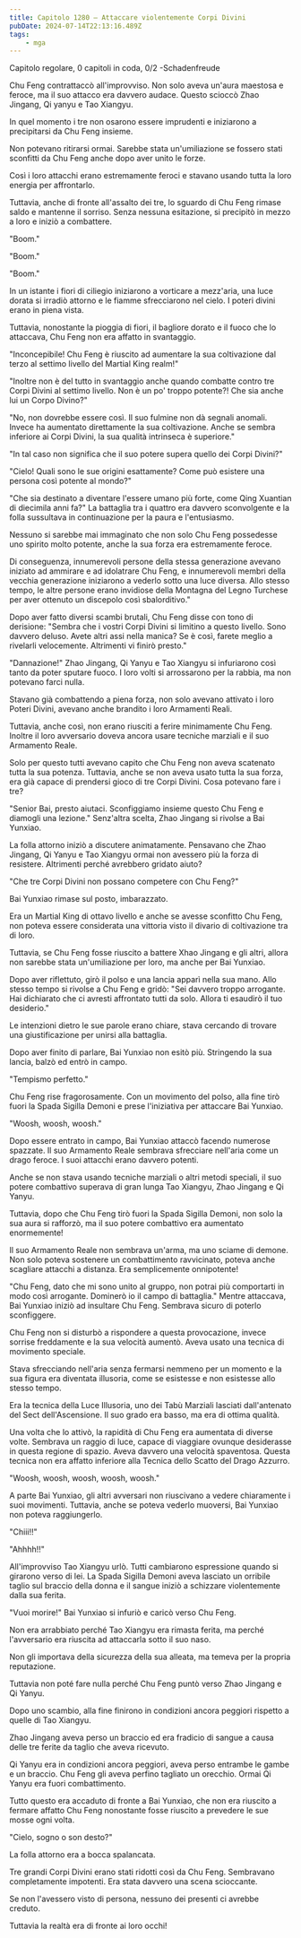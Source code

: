 ```yaml
---
title: Capitolo 1280 – Attaccare violentemente Corpi Divini
pubDate: 2024-07-14T22:13:16.489Z
tags:
    - mga
---
```



Capitolo regolare,
0 capitoli in coda, 0/2
-Schadenfreude</em>


Chu Feng contrattaccò all'improvviso. Non solo aveva un'aura maestosa e feroce, ma il suo attacco era davvero audace. Questo scioccò Zhao Jingang, Qi yanyu e Tao Xiangyu.


In quel momento i tre non osarono essere imprudenti e iniziarono a precipitarsi da Chu Feng insieme.


Non potevano ritirarsi ormai. Sarebbe stata un'umiliazione se fossero stati sconfitti da Chu Feng anche dopo aver unito le forze.


Così i loro attacchi erano estremamente feroci e stavano usando tutta la loro energia per affrontarlo.


Tuttavia, anche di fronte all'assalto dei tre, lo sguardo di Chu Feng rimase saldo e mantenne il sorriso. Senza nessuna esitazione, si precipitò in mezzo a loro e iniziò a combattere.


"Boom."


"Boom."


"Boom."


In un istante i fiori di ciliegio iniziarono a vorticare a mezz'aria, una luce dorata si irradiò attorno e le fiamme sfrecciarono nel cielo. I poteri divini erano in piena vista.


Tuttavia, nonostante la pioggia di fiori, il bagliore dorato e il fuoco che lo attaccava, Chu Feng non era affatto in svantaggio.


"Inconcepibile! Chu Feng è riuscito ad aumentare la sua coltivazione dal terzo al settimo livello del Martial King realm!"


"Inoltre non è del tutto in svantaggio anche quando combatte contro tre Corpi Divini al settimo livello. Non è un po' troppo potente?! Che sia anche lui un Corpo Divino?"


"No, non dovrebbe essere così. Il suo fulmine non dà segnali anomali. Invece ha aumentato direttamente la sua coltivazione. Anche se sembra inferiore ai Corpi Divini, la sua qualità intrinseca è superiore."


"In tal caso non significa che il suo potere supera quello dei Corpi Divini?"


"Cielo! Quali sono le sue origini esattamente? Come può esistere una persona così potente al mondo?"


"Che sia destinato a diventare l'essere umano più forte, come Qing Xuantian di diecimila anni fa?" La battaglia tra i quattro era davvero sconvolgente e la folla sussultava in continuazione per la paura e l'entusiasmo.


Nessuno si sarebbe mai immaginato che non solo Chu Feng possedesse uno spirito molto potente, anche la sua forza era estremamente feroce.


Di conseguenza, innumerevoli persone della stessa generazione avevano iniziato ad ammirare e ad idolatrare Chu Feng, e innumerevoli membri della vecchia generazione iniziarono a vederlo sotto una luce diversa. Allo stesso tempo, le altre persone erano invidiose della Montagna del Legno Turchese per aver ottenuto un discepolo così sbalorditivo."


Dopo aver fatto diversi scambi brutali, Chu Feng disse con tono di derisione: "Sembra che i vostri Corpi Divini si limitino a questo livello. Sono davvero deluso. Avete altri assi nella manica? Se è così, farete meglio a rivelarli velocemente. Altrimenti vi finirò presto."


"Dannazione!" Zhao Jingang, Qi Yanyu e Tao Xiangyu si infuriarono così tanto da poter sputare fuoco. I loro volti si arrossarono per la rabbia, ma non potevano farci nulla.


Stavano già combattendo a piena forza, non solo avevano attivato i loro Poteri Divini, avevano anche brandito i loro Armamenti Reali.


Tuttavia, anche così, non erano riusciti a ferire minimamente Chu Feng. Inoltre il loro avversario doveva ancora usare tecniche marziali e il suo Armamento Reale.


Solo per questo tutti avevano capito che Chu Feng non aveva scatenato tutta la sua potenza. Tuttavia, anche se non aveva usato tutta la sua forza, era già capace di prendersi gioco di tre Corpi Divini. Cosa potevano fare i tre?


"Senior Bai, presto aiutaci. Sconfiggiamo insieme questo Chu Feng e diamogli una lezione." Senz'altra scelta, Zhao Jingang si rivolse a Bai Yunxiao.


La folla attorno iniziò a discutere animatamente. Pensavano che Zhao Jingang, Qi Yanyu e Tao Xiangyu ormai non avessero più la forza di resistere. Altrimenti perché avrebbero gridato aiuto?


"Che tre Corpi Divini non possano competere con Chu Feng?"


Bai Yunxiao rimase sul posto, imbarazzato.


Era un Martial King di ottavo livello e anche se avesse sconfitto Chu Feng, non poteva essere considerata una vittoria visto il divario di coltivazione tra di loro.


Tuttavia, se Chu Feng fosse riuscito a battere Xhao Jingang e gli altri, allora non sarebbe stata un'umiliazione per loro, ma anche per Bai Yunxiao.


Dopo aver riflettuto, girò il polso e una lancia apparì nella sua mano. Allo stesso tempo si rivolse a Chu Feng e gridò: "Sei davvero troppo arrogante. Hai dichiarato che ci avresti affrontato tutti da solo. Allora ti esaudirò il tuo desiderio."


Le intenzioni dietro le sue parole erano chiare, stava cercando di trovare una giustificazione per unirsi alla battaglia.


Dopo aver finito di parlare, Bai Yunxiao non esitò più. Stringendo la sua lancia, balzò ed entrò in campo.


"Tempismo perfetto."


Chu Feng rise fragorosamente. Con un movimento del polso, alla fine tirò fuori la Spada Sigilla Demoni e prese l'iniziativa per attaccare Bai Yunxiao.


"Woosh, woosh, woosh."


Dopo essere entrato in campo, Bai Yunxiao attaccò facendo numerose spazzate. Il suo Armamento Reale sembrava sfrecciare nell'aria come un drago feroce. I suoi attacchi erano davvero potenti.


Anche se non stava usando tecniche marziali o altri metodi speciali, il suo potere combattivo superava di gran lunga Tao Xiangyu, Zhao Jingang e Qi Yanyu.


Tuttavia, dopo che Chu Feng tirò fuori la Spada Sigilla Demoni, non solo la sua aura si rafforzò, ma il suo potere combattivo era aumentato enormemente!


Il suo Armamento Reale non sembrava un'arma, ma uno sciame di demone. Non solo poteva sostenere un combattimento ravvicinato, poteva anche scagliare attacchi a distanza. Era semplicemente onnipotente!


"Chu Feng, dato che mi sono unito al gruppo, non potrai più comportarti in modo così arrogante. Dominerò io il campo di battaglia." Mentre attaccava, Bai Yunxiao iniziò ad insultare Chu Feng. Sembrava sicuro di poterlo sconfiggere.


Chu Feng non si disturbò a rispondere a questa provocazione, invece sorrise freddamente e la sua velocità aumentò. Aveva usato una tecnica di movimento speciale.


Stava sfrecciando nell'aria senza fermarsi nemmeno per un momento e la sua figura era diventata illusoria, come se esistesse e non esistesse allo stesso tempo.


Era la tecnica della Luce Illusoria, uno dei Tabù Marziali lasciati dall'antenato del Sect dell'Ascensione. Il suo grado era basso, ma era di ottima qualità.


Una volta che lo attivò, la rapidità di Chu Feng era aumentata di diverse volte. Sembrava un raggio di luce, capace di viaggiare ovunque desiderasse in questa regione di spazio. Aveva davvero una velocità spaventosa. Questa tecnica non era affatto inferiore alla Tecnica dello Scatto del Drago Azzurro.


"Woosh, woosh, woosh, woosh, woosh."


A parte Bai Yunxiao, gli altri avversari non riuscivano a vedere chiaramente i suoi movimenti. Tuttavia, anche se poteva vederlo muoversi, Bai Yunxiao non poteva raggiungerlo.


"Chiii!!"


"Ahhhh!!"


All'improvviso Tao Xiangyu urlò. Tutti cambiarono espressione quando si girarono verso di lei. La Spada Sigilla Demoni aveva lasciato un orribile taglio sul braccio della donna e il sangue iniziò a schizzare violentemente dalla sua ferita.


"Vuoi morire!" Bai Yunxiao si infuriò e caricò verso Chu Feng.


Non era arrabbiato perché Tao Xiangyu era rimasta ferita, ma perché l'avversario era riuscita ad attaccarla sotto il suo naso.


Non gli importava della sicurezza della sua alleata, ma temeva per la propria reputazione.


Tuttavia non poté fare nulla perché Chu Feng puntò verso Zhao Jingang e Qi Yanyu.


Dopo uno scambio, alla fine finirono in condizioni ancora peggiori rispetto a quelle di Tao Xiangyu.


Zhao Jingang aveva perso un braccio ed era fradicio di sangue a causa delle tre ferite da taglio che aveva ricevuto.


Qi Yanyu era in condizioni ancora peggiori, aveva perso entrambe le gambe e un braccio. Chu Feng gli aveva perfino tagliato un orecchio. Ormai Qi Yanyu era fuori combattimento.


Tutto questo era accaduto di fronte a Bai Yunxiao, che non era riuscito a fermare affatto Chu Feng nonostante fosse riuscito a prevedere le sue mosse ogni volta.


"Cielo, sogno o son desto?"


La folla attorno era a bocca spalancata.


Tre grandi Corpi Divini erano stati ridotti così da Chu Feng. Sembravano completamente impotenti. Era stata davvero una scena scioccante.


Se non l'avessero visto di persona, nessuno dei presenti ci avrebbe creduto.


Tuttavia la realtà era di fronte ai loro occhi!
                                


                                




